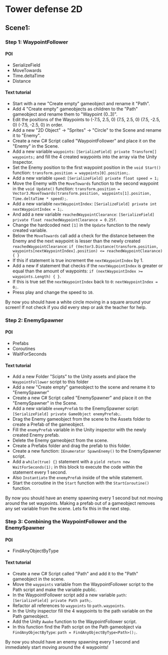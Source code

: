 # Tower defense 2D

## Scene1:

### Step 1: WaypointFollower
#### POI
- SerializeField 
- MoveTowards
- Time.deltaTime
- Distance
#### Text tutorial
- Start with a new "Create empty" gameobject and rename it "Path".
- Add 4 "Create empty" gameobjects as children to the "Path" gameobject and rename them to "Waypoint (0..3)".
- Edit the positions of the Waypoints to (-7.5, 2.5, 0) (7.5, 2.5, 0) (7.5, -2.5, 0) (-7.5, -2.5, 0) in order.
- Add a new "2D Object" -> "Sprites" -> "Circle" to the Scene and rename it to "Enemy".
- Create a new C# Script called "WaypointFollower" and place it on the "Enemy" in the Scene. 
- Add a new variable `waypoints`: `[SerializeField] private Transform[] waypoints;` and fill the 4 created waypoints into the array via the Unity Inspector.
- Set the Enemy position to the first waypoint position in the `void Start()` function: `transform.position = waypoints[0].position;`.
- Add a new variable `speed`: `[SerializeField] private float speed = 1;`
- Move the Enemy with the `MoveTowards` function to the second waypoint in the `void Update()` function: `transform.position = Vector3.MoveTowards(transform.position, waypoints[1].position, Time.deltaTime * speed);`.  
- Add a new variable `nextWaypointIndex`: `[SerializeField] private int nextWaypointIndex = 1;`.
- And add a new variable `reachedWaypointClearance`: `[SerializeField] private float reachedWaypointClearance = 0.25f`.
- Change the hardcoded next `[1]` in the `Update` function to the newly created variable.
- Below the `MoveTowards` call add a check for the distance between the Enemy and the next waypoint is lesser than the newly created `reachedWaypointClearance`: `if (Vector3.Distance(transform.position, waypoints[nextWaypointIndex].position) <= reachedWaypointClearance) { }`
- If this if statement is true increment the `nextWaypointIndex` by 1.
- Add a new if statement that checks if the `nextWaypointIndex` is greater or equal than the amount of waypoints: `if (nextWaypointIndex >= waypoints.Length) { }`.
- If this is true set the `nextWaypointIndex` back to `0`: `nextWaypointIndex = 0;`.
- Press play and change the speed to `10`.

By now you should have a white circle moving in a square around your screen!
If not check if you did every step or ask the teacher for help.

### Step 2: EnemySpawner
#### POI
- Prefabs
- Coroutines
- WaitForSeconds
#### Text tutorial
- Add a new Folder "Scipts" to the Unity assets and place the `WaypointFollower` script to this folder
- Add a new "Create empty" gameobject to the scene and rename it to "EnemySpawner"
- Create a new C# Script called "EnemySpawner" and place it on the "EnemySpawner" in the Scene.
- Add a new variable `enemyPrefab` to the EnemySpawner script: `[SerializeField] private GameObject enemyPrefab;`.
- Drag the Enemy gameobject from the scene to the Assets folder to create a Prefab of the gameobject.
- Fill the `enemyPrefab` variable in the Unity inspector with the newly created Enemy prefab.
- Delete the Enemy gameobject from the scene.
- Create a Prefabs folder and drag the prefab to this folder. 
- Create a new function: `IEnumerator SpawnEnemy()` to the EnemySpawner script.
- Add a `while(true) {}` statement with a `yield return new WaitForSeconds(1);` in this block to execute the code within the statement every 1 second.
- Also `Instantiate` the `enemyPrefab` inside of the while statement.
- Start the coroutine in the `Start` function with the `StartCoroutine()` function.

By now you should have an enemy spawning every 1 second but not moving around the set waypoints. Making a prefab out of a gameobject removes any set variable from the scene.
Lets fix this in the next step.

### Step 3: Combining the WaypointFollower and the EnemySpawner
#### POI
- FindAnyObjectByType
#### Text tutorial
- Create a new C# Script called "Path" and add it to the "Path" gameobject in the scene.
- Move the `waypoints` variable from the WaypointFollower script to the Path script and make the variable public. 
- In the WaypointFollower script add a new variable `path`: `[SerializeField] private Path path;`.
- Refactor all references to `waypoints` to `path.waypoints`.
- In the Unity inspector fill the 4 waypoints to the path variable on the Path gameobject.
- Add the Unity `Awake` function to the WaypointFollower script.
- In this function find the Path script on the Path gameobject via `FindAnyObjectByType`: `path = FindAnyObjectByType<Path>();`.

By now you should have an enemy spawning every 1 second and immediately start moving around the 4 waypoints!
